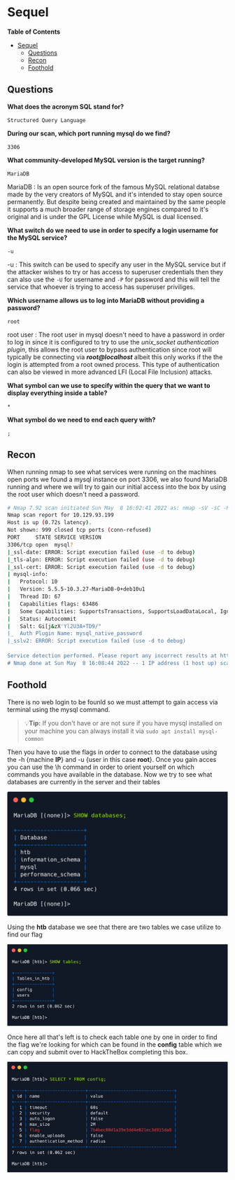 # Sequel

**Table of Contents**

- [Sequel](#sequel)
  - [Questions](#questions)
  - [Recon](#recon)
  - [Foothold](#foothold)

## Questions

**What does the acronym SQL stand for?**

    Structured Query Language 

**During our scan, which port running mysql do we find?**

    3306

**What community-developed MySQL version is the target running?**

    MariaDB

MariaDB
: Is an open source fork of the famous MySQL relational databse made by the very creators of MySQL and it's intended to stay open source permanently. But despite being created and maintained by the same people it supports a much broader range of storage engines compared to it's original and is under the GPL License while MySQL is dual licensed.

**What switch do we need to use in order to specify a login username for the MySQL service?**

    -u

-u
: This switch can be used to specify any user in the MySQL service but if the attacker wishes to try or has access to superuser credentials then they can also use the `-U` for username and `-P` for password and this will tell the service that whoever is trying to access has superuser priviliges.

**Which username allows us to log into MariaDB without providing a password?**

    root

root user
: The root user in mysql doesn't need to have a password in order to log in since it is configured to try to use the _unix_socket authentication plugin_, this allows the root user to bypass authentication since root will typically be connecting via **_root@localhost_** albeit this only works if the the login is attempted from a root owned process. This type of authentication can also be viewed in more advanced LFI (Local File Inclusion) attacks.

**What symbol can we use to specify within the query that we want to display everything inside a table?**

    *

**What symbol do we need to end each query with?**

    ;

## Recon

When running nmap to see what services were running on the machines open ports we found a mysql instance on port 3306, we also found MariaDB running and where we will try to gain our initial access into the box by using the root user which doesn't need a password.

```sh
# Nmap 7.92 scan initiated Sun May  8 16:02:41 2022 as: nmap -sV -sC -Pn -oA nmap-sequel 10.129.93.199
Nmap scan report for 10.129.93.199
Host is up (0.72s latency).
Not shown: 999 closed tcp ports (conn-refused)
PORT     STATE SERVICE VERSION
3306/tcp open  mysql?
|_ssl-date: ERROR: Script execution failed (use -d to debug)
|_tls-alpn: ERROR: Script execution failed (use -d to debug)
|_ssl-cert: ERROR: Script execution failed (use -d to debug)
| mysql-info: 
|   Protocol: 10
|   Version: 5.5.5-10.3.27-MariaDB-0+deb10u1
|   Thread ID: 67
|   Capabilities flags: 63486
|   Some Capabilities: SupportsTransactions, SupportsLoadDataLocal, IgnoreSpaceBeforeParenthesis, Support41Auth, ODBCClient, IgnoreSigpipes, InteractiveClient, SupportsCompression, DontAllowDatabaseTableColumn, Speaks41ProtocolNew, FoundRows, Speaks41ProtocolOld, LongColumnFlag, ConnectWithDatabase, SupportsMultipleStatments, SupportsAuthPlugins, SupportsMultipleResults
|   Status: Autocommit
|   Salt: Gi[j&zX'Yl2U3A+TD9/"
|_  Auth Plugin Name: mysql_native_password
|_sslv2: ERROR: Script execution failed (use -d to debug)

Service detection performed. Please report any incorrect results at https://nmap.org/submit/ .
# Nmap done at Sun May  8 16:08:44 2022 -- 1 IP address (1 host up) scanned in 363.23 seconds
```

## Foothold

There is no web login to be founld so we must attempt to gain access via terminal using the mysql command.

> 💡**Tip:** If you don't have or are not sure if you have mysql installed on your machine you can always install it via
> `sudo apt install mysql-common`

Then you have to use the flags in order to connect to the database using the -h {machine **IP**} and -u {user in this case **root**}. Once you gain acces you can use the \h command in order to orient yourself on which commands you have available in the database. Now we try to see what databases are currently in the server and their tables

![Databases](assets/Databases.png)

Using the **htb** database we see that there are two tables we case utilize to find our flag

![Tables](assets/Tables.png)

Once here all that's left is to check each table one by one in order to find the flag we're looking for which can be found in the **config** table which we can copy and submit over to HackTheBox completing this box.

![Flag Table](assets/Flag-Table.png)  
